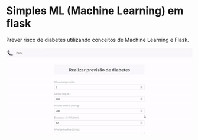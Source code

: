 # Simples ML (Machine Learning) em flask

Prever risco de diabetes utilizando conceitos de Machine Learning e Flask.

<p align="center" style="display: flex; align-items: flex-start; justify-content: center;">
  <img alt="predictionProjets" title="#predictionProjets" src="../../assets/1.gif" width="800px">
</p>